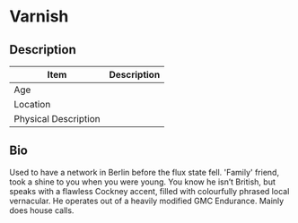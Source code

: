 # Varnish

## Description

Item | Description
---- | -----------
Age |
Location |
Physical Description |

## Bio
Used to have a network in Berlin before the flux state fell.  'Family' friend, took a shine to you when you were young.  You know he isn’t British, but speaks with a flawless Cockney accent, filled with colourfully phrased local vernacular.  He operates out of a heavily modified GMC Endurance.  Mainly does house calls.
